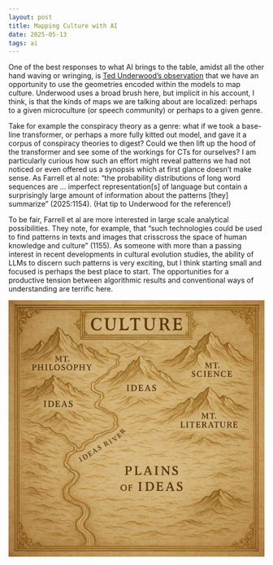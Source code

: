 ```yaml
---
layout: post
title: Mapping Culture with AI
date: 2025-05-13
tags: ai
---
```


One of the best responses to what AI brings to the table, amidst all the other hand waving or wringing, is [Ted Underwood’s observation](https://tedunderwood.com/2025/07/02/a-more-interesting-upside-of-ai/) that we have an opportunity to use the geometries encoded within the models to map culture. Underwood uses a broad brush here, but implicit in his account, I think, is that the kinds of maps we are talking about are localized: perhaps to a given microculture (or speech community) or perhaps to a given genre.

Take for example the conspiracy theory as a genre: what if we took a base-line transformer, or perhaps a more fully kitted out model, and gave it a corpus of conspiracy theories to digest? Could we then lift up the hood of the transformer and see some of the workings for CTs for ourselves? I am particularly curious how such an effort might reveal patterns we had not noticed or even offered us a synopsis which at first glance doesn’t make sense. As Farrell et al note: “the probability distributions of long word sequences are … imperfect representation[s] of language but contain a surprisingly large amount of information about the patterns [they] summarize” (2025:1154). (Hat tip to Underwood for the reference!)

To be fair, Farrell et al are more interested in large scale analytical possibilities. They note, for example, that “such technologies could be used to find patterns in texts and images that crisscross the space of human knowledge and culture” (1155). As someone with more than a passing interest in recent developments in cultural evolution studies, the ability of LLMs to discern such patterns is very exciting, but I think starting small and focused is perhaps the best place to start. The opportunities for a productive tension between algorithmic results and conventional ways of understanding are terrific here. 

![DALL-E’s “Make of Culture”](../media/2025-07-09-dall-e-map-of-culture.png)

